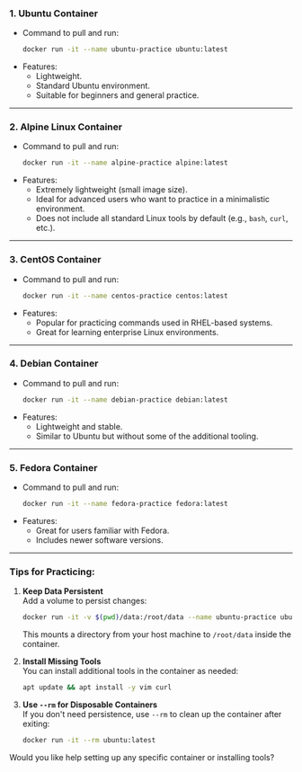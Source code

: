 ### 1. **Ubuntu Container**
   - Command to pull and run:
     ```bash
     docker run -it --name ubuntu-practice ubuntu:latest
     ```
   - Features:
     - Lightweight.
     - Standard Ubuntu environment.
     - Suitable for beginners and general practice.

---

### 2. **Alpine Linux Container** 
   - Command to pull and run:
     ```bash
     docker run -it --name alpine-practice alpine:latest
     ```
   - Features:
     - Extremely lightweight (small image size).
     - Ideal for advanced users who want to practice in a minimalistic environment.
     - Does not include all standard Linux tools by default (e.g., `bash`, `curl`, etc.).

---

### 3. **CentOS Container**
   - Command to pull and run:
     ```bash
     docker run -it --name centos-practice centos:latest
     ```
   - Features:
     - Popular for practicing commands used in RHEL-based systems.
     - Great for learning enterprise Linux environments.

---

### 4. **Debian Container**
   - Command to pull and run:
     ```bash
     docker run -it --name debian-practice debian:latest
     ```
   - Features:
     - Lightweight and stable.
     - Similar to Ubuntu but without some of the additional tooling.

---

### 5. **Fedora Container**
   - Command to pull and run:
     ```bash
     docker run -it --name fedora-practice fedora:latest
     ```
   - Features:
     - Great for users familiar with Fedora.
     - Includes newer software versions.

---

### Tips for Practicing:
1. **Keep Data Persistent**  
   Add a volume to persist changes:
   ```bash
   docker run -it -v $(pwd)/data:/root/data --name ubuntu-practice ubuntu:latest
   ```
   This mounts a directory from your host machine to `/root/data` inside the container.

2. **Install Missing Tools**  
   You can install additional tools in the container as needed:
   ```bash
   apt update && apt install -y vim curl
   ```

3. **Use `--rm` for Disposable Containers**  
   If you don't need persistence, use `--rm` to clean up the container after exiting:
   ```bash
   docker run -it --rm ubuntu:latest
   ```

Would you like help setting up any specific container or installing tools?
